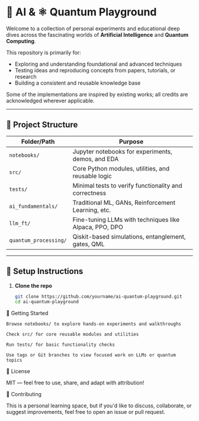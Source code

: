 # 🧠 AI & ⚛️ Quantum Playground

Welcome to a collection of personal experiments and educational deep dives across the fascinating worlds of **Artificial Intelligence** and **Quantum Computing**.

This repository is primarily for:
- Exploring and understanding foundational and advanced techniques
- Testing ideas and reproducing concepts from papers, tutorials, or research
- Building a consistent and reusable knowledge base

Some of the implementations are inspired by existing works; all credits are acknowledged wherever applicable.

---

## 📁 Project Structure

| Folder/Path             | Purpose                                                 |
|-------------------------|----------------------------------------------------------|
| `notebooks/`            | Jupyter notebooks for experiments, demos, and EDA        |
| `src/`                  | Core Python modules, utilities, and reusable logic       |
| `tests/`                | Minimal tests to verify functionality and correctness    |
| `ai_fundamentals/`      | Traditional ML, GANs, Reinforcement Learning, etc.       |
| `llm_ft/`               | Fine-tuning LLMs with techniques like Alpaca, PPO, DPO   |
| `quantum_processing/`   | Qiskit-based simulations, entanglement, gates, QML       |

---

## 🔧 Setup Instructions

1. **Clone the repo**
   ```bash
   git clone https://github.com/yourname/ai-quantum-playground.git
   cd ai-quantum-playground
🚀 Getting Started

    Browse notebooks/ to explore hands-on experiments and walkthroughs

    Check src/ for core reusable modules and utilities

    Run tests/ for basic functionality checks

    Use tags or Git branches to view focused work on LLMs or quantum topics

🧾 License

MIT — feel free to use, share, and adapt with attribution!

🤝 Contributing

This is a personal learning space, but if you'd like to discuss, collaborate, or suggest improvements, feel free to open an issue or pull request.

